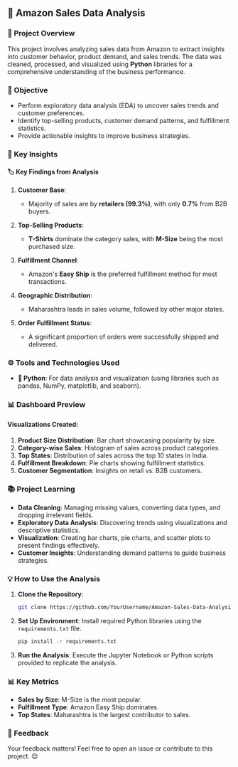 ## 🛒 Amazon Sales Data Analysis  

### 📜 Project Overview  
This project involves analyzing sales data from Amazon to extract insights into customer behavior, product demand, and sales trends. The data was cleaned, processed, and visualized using **Python** libraries for a comprehensive understanding of the business performance.  

### 🎯 Objective  
- Perform exploratory data analysis (EDA) to uncover sales trends and customer preferences.  
- Identify top-selling products, customer demand patterns, and fulfillment statistics.  
- Provide actionable insights to improve business strategies.  

### 🔑 Key Insights  

#### 🏷 Key Findings from Analysis  
1. **Customer Base**:  
   - Majority of sales are by **retailers (99.3%)**, with only **0.7%** from B2B buyers.  

2. **Top-Selling Products**:  
   - **T-Shirts** dominate the category sales, with **M-Size** being the most purchased size.  

3. **Fulfillment Channel**:  
   - Amazon's **Easy Ship** is the preferred fulfillment method for most transactions.  

4. **Geographic Distribution**:  
   - Maharashtra leads in sales volume, followed by other major states.  

5. **Order Fulfillment Status**:  
   - A significant proportion of orders were successfully shipped and delivered.  

### ⚙️ Tools and Technologies Used  
- **🐍 Python**: For data analysis and visualization (using libraries such as pandas, NumPy, matplotlib, and seaborn).  

### 📊 Dashboard Preview  
#### Visualizations Created:  
1. **Product Size Distribution**: Bar chart showcasing popularity by size.  
2. **Category-wise Sales**: Histogram of sales across product categories.  
3. **Top States**: Distribution of sales across the top 10 states in India.  
4. **Fulfillment Breakdown**: Pie charts showing fulfillment statistics.  
5. **Customer Segmentation**: Insights on retail vs. B2B customers.  

### 📚 Project Learning  
- **Data Cleaning**: Managing missing values, converting data types, and dropping irrelevant fields.  
- **Exploratory Data Analysis**: Discovering trends using visualizations and descriptive statistics.  
- **Visualization**: Creating bar charts, pie charts, and scatter plots to present findings effectively.  
- **Customer Insights**: Understanding demand patterns to guide business strategies.  

### 💡 How to Use the Analysis  
1. **Clone the Repository**:  
   ```bash  
   git clone https://github.com/YourUsername/Amazon-Sales-Data-Analysis.git  
   ```  
2. **Set Up Environment**: Install required Python libraries using the `requirements.txt` file.  
   ```bash  
   pip install -r requirements.txt  
   ```  
3. **Run the Analysis**: Execute the Jupyter Notebook or Python scripts provided to replicate the analysis.  

### 📊 Key Metrics  
- **Sales by Size**: M-Size is the most popular.  
- **Fulfillment Type**: Amazon Easy Ship dominates.  
- **Top States**: Maharashtra is the largest contributor to sales.  

### 💬 Feedback  
Your feedback matters! Feel free to open an issue or contribute to this project. 😊
